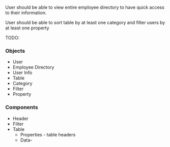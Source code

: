 User should be able to view entire employee directory to have quick access to their information.

User should be able to sort table by at least one category and filter users by at least one property

TODO:
### Objects
* User
* Employee Directory
* User Info
* Table
* Category
* Filter
* Property

### Components
* Header
* Filter
* Table
    * Properties - table headers
    * Data- 